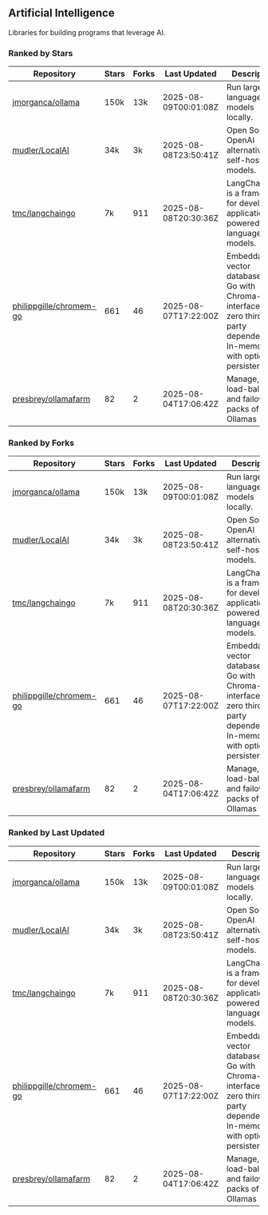 ## Artificial Intelligence

Libraries for building programs that leverage AI.

### Ranked by Stars

| Repository | Stars | Forks | Last Updated | Description | 
|------------|-------|-------|--------------|-------------|
| [jmorganca/ollama](https://github.com/jmorganca/ollama) | 150k | 13k | 2025-08-09T00:01:08Z |  Run large language models locally. |
| [mudler/LocalAI](https://github.com/mudler/LocalAI) | 34k | 3k | 2025-08-08T23:50:41Z |  Open Source OpenAI alternative, self-host AI models. |
| [tmc/langchaingo](https://github.com/tmc/langchaingo) | 7k | 911 | 2025-08-08T20:30:36Z |  LangChainGo is a framework for developing applications powered by language models. |
| [philippgille/chromem-go](https://github.com/philippgille/chromem-go) | 661 | 46 | 2025-08-07T17:22:00Z |  Embeddable vector database for Go with Chroma-like interface and zero third-party dependencies. In-memory with optional persistence. |
| [presbrey/ollamafarm](https://github.com/presbrey/ollamafarm) | 82 | 2 | 2025-08-04T17:06:42Z |  Manage, load-balance, and failover packs of Ollamas |

### Ranked by Forks

| Repository | Stars | Forks | Last Updated | Description | 
|------------|-------|-------|--------------|-------------|
| [jmorganca/ollama](https://github.com/jmorganca/ollama) | 150k | 13k | 2025-08-09T00:01:08Z |  Run large language models locally. |
| [mudler/LocalAI](https://github.com/mudler/LocalAI) | 34k | 3k | 2025-08-08T23:50:41Z |  Open Source OpenAI alternative, self-host AI models. |
| [tmc/langchaingo](https://github.com/tmc/langchaingo) | 7k | 911 | 2025-08-08T20:30:36Z |  LangChainGo is a framework for developing applications powered by language models. |
| [philippgille/chromem-go](https://github.com/philippgille/chromem-go) | 661 | 46 | 2025-08-07T17:22:00Z |  Embeddable vector database for Go with Chroma-like interface and zero third-party dependencies. In-memory with optional persistence. |
| [presbrey/ollamafarm](https://github.com/presbrey/ollamafarm) | 82 | 2 | 2025-08-04T17:06:42Z |  Manage, load-balance, and failover packs of Ollamas |

### Ranked by Last Updated

| Repository | Stars | Forks | Last Updated | Description | 
|------------|-------|-------|--------------|-------------|
| [jmorganca/ollama](https://github.com/jmorganca/ollama) | 150k | 13k | 2025-08-09T00:01:08Z |  Run large language models locally. |
| [mudler/LocalAI](https://github.com/mudler/LocalAI) | 34k | 3k | 2025-08-08T23:50:41Z |  Open Source OpenAI alternative, self-host AI models. |
| [tmc/langchaingo](https://github.com/tmc/langchaingo) | 7k | 911 | 2025-08-08T20:30:36Z |  LangChainGo is a framework for developing applications powered by language models. |
| [philippgille/chromem-go](https://github.com/philippgille/chromem-go) | 661 | 46 | 2025-08-07T17:22:00Z |  Embeddable vector database for Go with Chroma-like interface and zero third-party dependencies. In-memory with optional persistence. |
| [presbrey/ollamafarm](https://github.com/presbrey/ollamafarm) | 82 | 2 | 2025-08-04T17:06:42Z |  Manage, load-balance, and failover packs of Ollamas |

